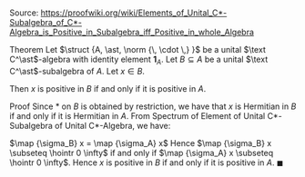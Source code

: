 # 

Source: https://proofwiki.org/wiki/Elements_of_Unital_C*-Subalgebra_of_C*-Algebra_is_Positive_in_Subalgebra_iff_Positive_in_whole_Algebra

Theorem
Let $\struct {A, \ast, \norm {\, \cdot \,} }$ be a unital $\text C^\ast$-algebra with identity element ${\mathbf 1}_A$.
Let $B \subseteq A$ be a unital $\text C^\ast$-subalgebra of $A$. 
Let $x \in B$.

Then $x$ is positive in $B$ if and only if it is positive in $A$.


Proof
Since $\ast$ on $B$ is obtained by restriction, we have that $x$ is Hermitian in $B$ if and only if it is Hermitian in $A$.
From Spectrum of Element of Unital C*-Subalgebra of Unital C*-Algebra, we have:

$\map {\sigma_B} x = \map {\sigma_A} x$
Hence $\map {\sigma_B} x \subseteq \hointr 0 \infty$ if and only if $\map {\sigma_A} x \subseteq \hointr 0 \infty$.
Hence $x$ is positive in $B$ if and only if it is positive in $A$.
$\blacksquare$





